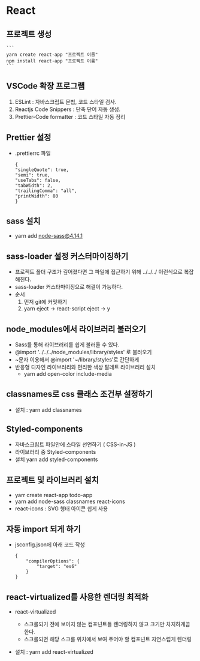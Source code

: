 # React

## 프로젝트 생성

    ```
    yarn create react-app "프로젝트 이름"
    npm install react-app "프로젝트 이름"
    ```

## VSCode 확장 프로그램

1.  ESLint : 자바스크립트 문법, 코드 스타일 검사.
2.  Reactjs Code Snippers : 단축 단어 자동 생성.
3.  Prettier-Code formatter : 코드 스타일 자동 정리

## Prettier 설정

- .prettierrc 파일
  ```
  {
  "singleQuote": true,
  "semi": true,
  "useTabs": false,
  "tabWidth": 2,
  "trailingComma": "all",
  "printWidth": 80
  }
  ```

## sass 설치

- yarn add node-sass@4.14.1

## sass-loader 설정 커스터마이징하기

- 프로젝트 폴더 구조가 깊어졌다면 그 파일에 접근하기 위해 ../../../ 이런식으로 복잡해진다.
- sass-loader 커스타마이징으로 해결이 가능하다.
- 순서
  1. 먼저 git에 커밋하기
  2. yarn eject -> react-script eject -> y

## node_modules에서 라이브러리 불러오기

- Sass를 통해 라이브러리를 쉽게 불러올 수 있다.
- @import '../../../node_modules/library/styles' 로 불러오기
- ~문자 이용해서 @import '~/library/styles'로 간단하게
- 반응형 디자인 라이브러리와 편리한 색상 팔레트 라이브러리 설치
  - yarn add open-color include-media

## classnames로 css 클래스 조건부 설정하기

- 설치 : yarn add classnames

## Styled-components

- 자바스크립트 파일안에 스타일 선언하기 ( CSS-in-JS )
- 라이브러리 중 Styled-components
- 설치 yarn add styled-components

## 프로젝트 및 라이브러리 설치

- yarr create react-app todo-app
- yarn add node-sass classnames react-icons
- react-icons : SVG 형태 아이콘 쉽게 사용

## 자동 import 되게 하기

- jsconfig.json에 아래 코드 작성

  ```
  {
      "compilerOptions": {
          "target": "es6"
      }
  }
  ```

## react-virtualized를 사용한 렌더링 최적화

- react-virtualized

  - 스크롤되기 전에 보이지 않는 컴포넌트들 렌더링하지 않고 크기만 차지하게끔 한다.
  - 스크롤되면 해당 스크롤 위치에서 보여 주어야 할 컴포넌트 자연스럽게 렌더링

- 설치 : yarn add react-virtualized
